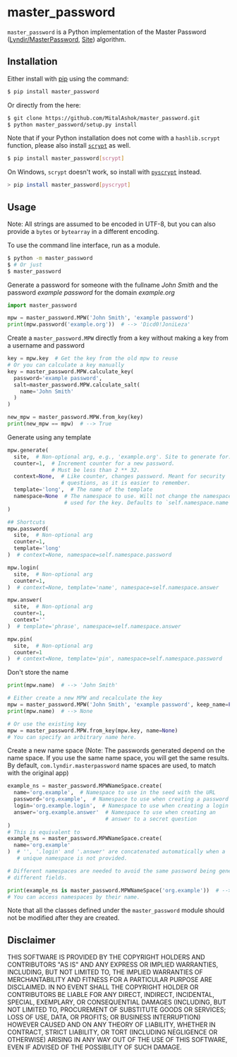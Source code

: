 master_password
===============

`master_password` is a Python implementation of the Master Password ([Lyndir/MasterPassword](https://github.com/Lyndir/MasterPassword), [Site](http://masterpasswordapp.com/)) algorithm.

Installation
------------

Either install with [pip](https://pypi.python.org/pypi/master_password) using the command:

```bash
$ pip install master_password
```

Or directly from the here:

```bash
$ git clone https://github.com/MitalAshok/master_password.git
$ python master_password/setup.py install
```

Note that if your Python installation does not come with a `hashlib.scrypt` function, please also install [`scrypt`](https://pypi.python.org/pypi/scrypt) as well.

```bash
$ pip install master_password[scrypt]
```

On Windows, `scrypt` doesn't work, so install with [`pyscrypt`](https://github.com/ricmoo/pyscrypt) instead.

```bash
> pip install master_password[pyscrypt]
```

Usage
-----

Note: All strings are assumed to be encoded in UTF-8, but you can also provide a `bytes` or `bytearray` in a different encoding.

To use the command line interface, run as a module.

```bash
$ python -m master_password
$ # Or just
$ master_password
```

Generate a password for someone with the fullname _John Smith_ and the password _example password_ for the domain _example.org_

```python
import master_password

mpw = master_password.MPW('John Smith', 'example password')
print(mpw.password('example.org'))  # --> 'Dicd0!JoniLeza'
```

Create a `master_password.MPW` directly from a key without making a key from a username and password

```python
key = mpw.key  # Get the key from the old mpw to reuse
# Or you can calculate a key manually
key = master_password.MPW.calculate_key(
  password='example password',
  salt=master_password.MPW.calculate_salt(
    name='John Smith'
  )
)

new_mpw = master_password.MPW.from_key(key)
print(new_mpw == mpw)  # --> True
```

Generate using any template

```python
mpw.generate(
  site,  # Non-optional arg, e.g., 'example.org'. Site to generate for.
  counter=1,  # Increment counter for a new password.
              # Must be less than 2 ** 32.
  context=None,  # Like counter, changes password. Meant for security
                 # questions, as it is easier to remember.
  template='long',  # The name of the template
  namespace=None  # The namespace to use. Will not change the namespace
                  # used for the key. Defaults to `self.namespace.name`.
)

## Shortcuts
mpw.password(
  site,  # Non-optional arg
  counter=1,
  template='long'
)  # context=None, namespace=self.namespace.password

mpw.login(
  site,  # Non-optional arg
  counter=1,
)  # context=None, template='name', namespace=self.namespace.answer

mpw.answer(
  site,  # Non-optional arg
  counter=1,
  context=''
)  # template='phrase', namespace=self.namespace.answer

mpw.pin(
  site,  # Non-optional arg
  counter=1
)  # context=None, template='pin', namespace=self.namespace.password
```

Don't store the name

```python
print(mpw.name)  # --> 'John Smith'

# Either create a new MPW and recalculate the key
mpw = master_password.MPW('John Smith', 'example password', keep_name=False)
print(mpw.name)  # --> None

# Or use the existing key
mpw = master_password.MPW.from_key(mpw.key, name=None)
# You can specify an arbitrary name here.
```

Create a new name space (Note: The passwords generated depend on the name space. If you use the same name space, you will get the same results. By default, `com.lyndir.masterpassword` name spaces are used, to match with the original app)

```python
example_ns = master_password.MPWNameSpace.create(
  name='org.example',  # Namespace to use in the seed with the URL
  password='org.example',  # Namespace to use when creating a password
  login='org.example.login',  # Namespace to use when creating a login
  answer='org.example.answer'  # Namespace to use when creating an
                               # answer to a secret question
)
# This is equivalent to
example_ns = master_password.MPWNameSpace.create(
  name='org.example'
)  # '', '.login' and '.answer' are concatenated automatically when a
   # unique namespace is not provided.

# Different namespaces are needed to avoid the same password being generated for
# different fields.

print(example_ns is master_password.MPWNameSpace('org.example'))  # --> True
# You can access namespaces by their name.
```

Note that all the classes defined under the `master_password` module should not be modified after they are created.

Disclaimer
----------

THIS SOFTWARE IS PROVIDED BY THE COPYRIGHT HOLDERS AND CONTRIBUTORS "AS IS" AND ANY EXPRESS OR IMPLIED WARRANTIES, INCLUDING, BUT NOT LIMITED TO, THE IMPLIED WARRANTIES OF MERCHANTABILITY AND FITNESS FOR A PARTICULAR PURPOSE ARE DISCLAIMED. IN NO EVENT SHALL THE COPYRIGHT HOLDER OR CONTRIBUTORS BE LIABLE FOR ANY DIRECT, INDIRECT, INCIDENTAL, SPECIAL, EXEMPLARY, OR CONSEQUENTIAL DAMAGES (INCLUDING, BUT NOT LIMITED TO, PROCUREMENT OF SUBSTITUTE GOODS OR SERVICES; LOSS OF USE, DATA, OR PROFITS; OR BUSINESS INTERRUPTION) HOWEVER CAUSED AND ON ANY THEORY OF LIABILITY, WHETHER IN CONTRACT, STRICT LIABILITY, OR TORT (INCLUDING NEGLIGENCE OR OTHERWISE) ARISING IN ANY WAY OUT OF THE USE OF THIS SOFTWARE, EVEN IF ADVISED OF THE POSSIBILITY OF SUCH DAMAGE.
